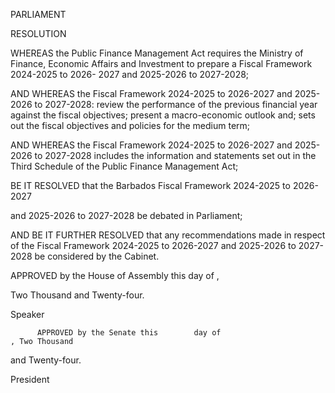 PARLIAMENT

RESOLUTION

WHEREAS the Public Finance Management Act requires the Ministry of Finance,
Economic  Affairs  and  Investment  to  prepare  a  Fiscal  Framework 2024-2025  to  2026-
2027 and 2025-2026 to 2027-2028;

AND WHEREAS the Fiscal Framework 2024-2025 to 2026-2027 and 2025-2026
to 2027-2028: review the performance of the previous financial year against the fiscal
objectives;  present  a  macro-economic  outlook  and;  sets  out  the  fiscal  objectives  and
policies for the medium term;

AND WHEREAS the Fiscal Framework 2024-2025 to 2026-2027 and 2025-2026
to 2027-2028 includes the information and statements set out in the Third Schedule of the
Public Finance Management Act;

BE IT RESOLVED that the Barbados Fiscal Framework 2024-2025 to 2026-2027

and 2025-2026 to 2027-2028 be debated in Parliament;

AND BE IT FURTHER RESOLVED that any recommendations made in respect
of  the  Fiscal  Framework  2024-2025  to  2026-2027  and  2025-2026  to  2027-2028  be
considered by the Cabinet.

APPROVED by the House of Assembly this          day of                                   ,

Two Thousand and Twenty-four.

Speaker

          APPROVED by the Senate this        day of                                , Two Thousand
and Twenty-four.

President

